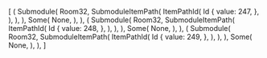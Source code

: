 [
    (
        Submodule(
            Room32,
            SubmoduleItemPath(
                ItemPathId(
                    Id {
                        value: 247,
                    },
                ),
            ),
        ),
        Some(
            None,
        ),
    ),
    (
        Submodule(
            Room32,
            SubmoduleItemPath(
                ItemPathId(
                    Id {
                        value: 248,
                    },
                ),
            ),
        ),
        Some(
            None,
        ),
    ),
    (
        Submodule(
            Room32,
            SubmoduleItemPath(
                ItemPathId(
                    Id {
                        value: 249,
                    },
                ),
            ),
        ),
        Some(
            None,
        ),
    ),
]